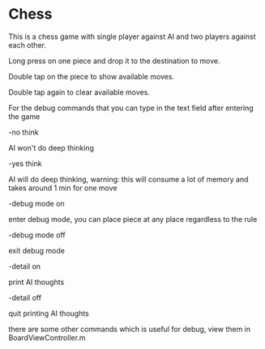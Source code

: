 # Chess

This is a chess game with single player against AI and two players against each other.

Long press on one piece and drop it to the destination to move.

Double tap on the piece to show available moves.

Double tap again to clear available moves.

For the debug commands that you can type in the text field after entering the game

-no think

AI won't do deep thinking

-yes think

AI will do deep thinking, warning: this will consume a lot of memory and takes around 1 min for one move

-debug mode on

enter debug mode, you can place piece at any place regardless to the rule

-debug mode off

exit debug mode

-detail on

print AI thoughts

-detail off

quit printing AI thoughts

there are some other commands which is useful for debug, view them in BoardViewController.m 

